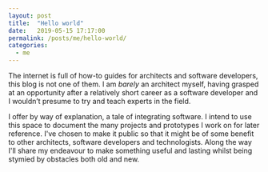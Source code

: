 ```yaml
---
layout: post
title:  "Hello world"
date:   2019-05-15 17:17:00
permalink: /posts/me/hello-world/
categories:
  - me
---
```


The internet is full of how-to guides for architects and software developers, this blog is not one of them. I am *barely* an architect myself, having grasped at an opportunity after a relatively short career as a software developer and I wouldn’t presume to try and teach experts in the field.

I offer by way of explanation, a tale of integrating software. I intend to use this space to document the many projects and prototypes I work on for later reference. I've chosen to make it public so that it might be of some benefit to other architects, software developers and technologists. Along the way I'll share my endeavour to make something useful and lasting whilst being stymied by obstacles both old and new.
